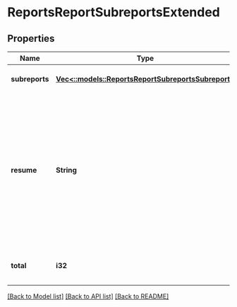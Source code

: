 # ReportsReportSubreportsExtended

## Properties
Name | Type | Description | Notes
------------ | ------------- | ------------- | -------------
**subreports** | [**Vec<::models::ReportsReportSubreportsSubreport>**](ReportsReportSubreportsSubreport.md) |  | [optional] [default to null]
**resume** | **String** | Continue returning results from previous call using this token (token should come from the previous call, resume cannot be used with other options). | [optional] [default to null]
**total** | **i32** | Total number of items available. | [optional] [default to null]

[[Back to Model list]](../README.md#documentation-for-models) [[Back to API list]](../README.md#documentation-for-api-endpoints) [[Back to README]](../README.md)


